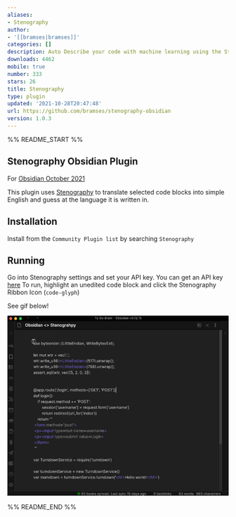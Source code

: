 ```yaml
---
aliases:
- Stenography
author:
- '[[bramses|bramses]]'
categories: []
description: Auto Describe your code with machine learning using the Stenography API
downloads: 4462
mobile: true
number: 333
stars: 26
title: Stenography
type: plugin
updated: '2021-10-28T20:47:48'
url: https://github.com/bramses/stenography-obsidian
version: 1.0.3
---
```


%% README_START %%

## Stenography Obsidian Plugin

For [Obsidian October 2021](https://publish.obsidian.md/hub/11+-+Events/Obsidian+October+2021)

This plugin uses [Stenography](https://stenography.dev/) to translate selected code blocks into simple English and guess at the language it is written in.

## Installation

Install from the `Community Plugin list` by searching `Stenography`

## Running

Go into Stenography settings and set your API key. You can get an API key [here](https://stenography.dev/dashboard)
To run, highlight an unedited code block and click the Stenography Ribbon Icon (`code-glyph`)

See gif below!

![gif of plugin running](https://raw.githubusercontent.com/bramses/stenography-obsidian/HEAD/assets/obsidian-steno.gif)


%% README_END %%